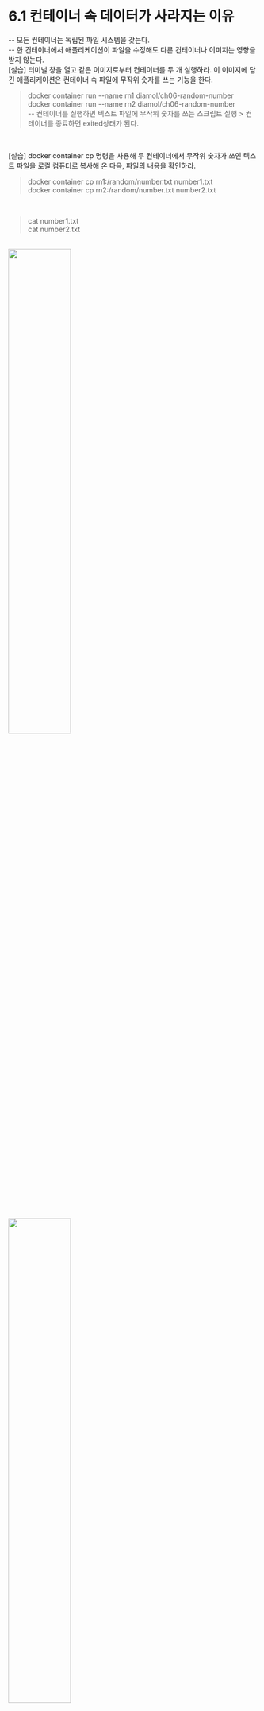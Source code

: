 # 6.1 컨테이너 속 데이터가 사라지는 이유
-- 모든 컨테이너는 독립된 파일 시스템을 갖는다.<br>
-- 한 컨테이너에서 애플리케이션이 파일을 수정해도 다른 컨테이너나 이미지는 영향을 받지 않는다.<br>
[실습] 터미널 창을 열고 같은 이미지로부터 컨테이너를 두 개 실행하라. 이 이미지에 담긴 애플리케이션은 컨테이너 속 파일에 무작위 숫자를 쓰는 기능을 한다.
> docker container run --name rn1 diamol/ch06-random-number<br>
> docker container run --name rn2 diamol/ch06-random-number<br>
-- 컨테이너를 실행하면 텍스트 파일에 무작위 숫자를 쓰는 스크립트 실행 > 컨테이너를 종료하면 exited상태가 된다.<br>
<br>

[실습] docker container cp 명령을 사용해 두 컨테이너에서 무작위 숫자가 쓰인 텍스트 파일을 로컬 컴퓨터로 복사해 온 다음, 파일의 내용을 확인하라.
> docker container cp rn1:/random/number.txt number1.txt<br>
> docker container cp rn2:/random/number.txt number2.txt<br>
<br>

> cat number1.txt<br>
> cat number2.txt<br>
<br>
<img style="width:50%" src="https://github.com/TeackjinLee/docker/assets/85720454/40ab80bf-2231-4522-993c-816d72f3abda"/>
<br>
<img style="width:50%" src="https://github.com/TeackjinLee/docker/assets/85720454/69ae126f-8f74-4ec7-8168-7e7dc01d001e"/>
<br>
[실습] 다음 명령으로 컨테이너를 실행해 파일의 내용을 출력한다. 그다음 파일의 내용을 수정하고 컨테이너를 재시작해 변경된 파일 내용을 확인한다.<br>
> docker container run --name f1 diamol/ch06-file-display<br>
> echo "http://eltonstoeman.com" > url.txt<br>
> docker container cp url.txt f1:/input.txt<br>
> docker container start --attach f1<br>
<img style="width:50%" src="https://github.com/TeackjinLee/docker/assets/85720454/d614c463-dcf7-4d8e-a307-c822dac7af84"/><br>
<br><br>
[실습] 새 컨테이너를 실행해 해당 파일의 내용이 그대로인지 확인해 보자. 그리고 처음 실행했던 컨테이너를 삭제하고 수정된 데이터가 사라진 것을 확인하라.<br>
> docker container run --name f2 diamol/ch06-file-display
> docker container rm -f f1<br>
> docker container cp f1:/input.txt . <br>
<img style="width:50%" src="https://github.com/TeackjinLee/docker/assets/85720454/22b51b4c-33d9-43f9-a937-f8dfda2c3573"/><br>
<br>

